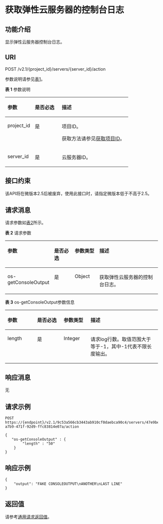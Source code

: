 # 获取弹性云服务器的控制台日志<a name="ZH-CN_TOPIC_0065817689"></a>

## 功能介绍<a name="zh-cn_topic_0062473752_section6511166111343"></a>

显示弹性云服务器控制台日志。

## URI<a name="zh-cn_topic_0062473752_section34513797111412"></a>

POST /v2.1/\{project\_id\}/servers/\{server\_id\}/action

参数说明请参见[表1](#zh-cn_topic_0062473752_table32475667)。

**表 1**  参数说明

<a name="zh-cn_topic_0062473752_table32475667"></a>
<table><thead align="left"><tr id="zh-cn_topic_0062473752_row44937496"><th class="cellrowborder" valign="top" width="22.24%" id="mcps1.2.4.1.1"><p id="p5187119"><a name="p5187119"></a><a name="p5187119"></a>参数</p>
</th>
<th class="cellrowborder" valign="top" width="21.87%" id="mcps1.2.4.1.2"><p id="p17503500"><a name="p17503500"></a><a name="p17503500"></a>是否必选</p>
</th>
<th class="cellrowborder" valign="top" width="55.88999999999999%" id="mcps1.2.4.1.3"><p id="p8497414"><a name="p8497414"></a><a name="p8497414"></a>描述</p>
</th>
</tr>
</thead>
<tbody><tr id="zh-cn_topic_0062473752_row1664874"><td class="cellrowborder" valign="top" width="22.24%" headers="mcps1.2.4.1.1 "><p id="zh-cn_topic_0062473752_p637140"><a name="zh-cn_topic_0062473752_p637140"></a><a name="zh-cn_topic_0062473752_p637140"></a>project_id</p>
</td>
<td class="cellrowborder" valign="top" width="21.87%" headers="mcps1.2.4.1.2 "><p id="zh-cn_topic_0062473752_p51608407"><a name="zh-cn_topic_0062473752_p51608407"></a><a name="zh-cn_topic_0062473752_p51608407"></a>是</p>
</td>
<td class="cellrowborder" valign="top" width="55.88999999999999%" headers="mcps1.2.4.1.3 "><p id="p37593705"><a name="p37593705"></a><a name="p37593705"></a>项目ID。</p>
<p id="p1180512217438"><a name="p1180512217438"></a><a name="p1180512217438"></a>获取方法请参见<a href="获取项目ID.md">获取项目ID</a>。</p>
</td>
</tr>
<tr id="zh-cn_topic_0062473752_row41565035"><td class="cellrowborder" valign="top" width="22.24%" headers="mcps1.2.4.1.1 "><p id="zh-cn_topic_0062473752_p11324657"><a name="zh-cn_topic_0062473752_p11324657"></a><a name="zh-cn_topic_0062473752_p11324657"></a>server_id</p>
</td>
<td class="cellrowborder" valign="top" width="21.87%" headers="mcps1.2.4.1.2 "><p id="zh-cn_topic_0062473752_p44882061"><a name="zh-cn_topic_0062473752_p44882061"></a><a name="zh-cn_topic_0062473752_p44882061"></a>是</p>
</td>
<td class="cellrowborder" valign="top" width="55.88999999999999%" headers="mcps1.2.4.1.3 "><p id="zh-cn_topic_0062473752_p11568292"><a name="zh-cn_topic_0062473752_p11568292"></a><a name="zh-cn_topic_0062473752_p11568292"></a>云服务器ID。</p>
</td>
</tr>
</tbody>
</table>

## 接口约束<a name="zh-cn_topic_0062473752_section5849161002917"></a>

该API将在微版本2.5后被废弃，使用此接口时，请指定微版本低于不高于2.5。

## 请求消息<a name="zh-cn_topic_0062473752_section65631367111524"></a>

请求参数如[表2](#zh-cn_topic_0092803065_zh-cn_topic_0067161469_zh-cn_topic_0058745339_table44724688204850)所示。

**表 2**  请求参数

<a name="zh-cn_topic_0092803065_zh-cn_topic_0067161469_zh-cn_topic_0058745339_table44724688204850"></a>
<table><thead align="left"><tr id="zh-cn_topic_0092803065_zh-cn_topic_0067161469_zh-cn_topic_0058745339_row1798761204850"><th class="cellrowborder" valign="top" width="19.06%" id="mcps1.2.5.1.1"><p id="zh-cn_topic_0092803065_zh-cn_topic_0067161469_zh-cn_topic_0058745339_p39560242204918"><a name="zh-cn_topic_0092803065_zh-cn_topic_0067161469_zh-cn_topic_0058745339_p39560242204918"></a><a name="zh-cn_topic_0092803065_zh-cn_topic_0067161469_zh-cn_topic_0058745339_p39560242204918"></a>参数</p>
</th>
<th class="cellrowborder" valign="top" width="15.479999999999999%" id="mcps1.2.5.1.2"><p id="p1654518298340"><a name="p1654518298340"></a><a name="p1654518298340"></a>是否必选</p>
</th>
<th class="cellrowborder" valign="top" width="17.05%" id="mcps1.2.5.1.3"><p id="zh-cn_topic_0092803065_zh-cn_topic_0067161469_zh-cn_topic_0058745339_p50263001204918"><a name="zh-cn_topic_0092803065_zh-cn_topic_0067161469_zh-cn_topic_0058745339_p50263001204918"></a><a name="zh-cn_topic_0092803065_zh-cn_topic_0067161469_zh-cn_topic_0058745339_p50263001204918"></a>参数类型</p>
</th>
<th class="cellrowborder" valign="top" width="48.41%" id="mcps1.2.5.1.4"><p id="zh-cn_topic_0092803065_zh-cn_topic_0067161469_zh-cn_topic_0058745339_p2596798204918"><a name="zh-cn_topic_0092803065_zh-cn_topic_0067161469_zh-cn_topic_0058745339_p2596798204918"></a><a name="zh-cn_topic_0092803065_zh-cn_topic_0067161469_zh-cn_topic_0058745339_p2596798204918"></a>描述</p>
</th>
</tr>
</thead>
<tbody><tr id="zh-cn_topic_0092803065_zh-cn_topic_0067161469_zh-cn_topic_0058745339_row5848663204850"><td class="cellrowborder" valign="top" width="19.06%" headers="mcps1.2.5.1.1 "><p id="zh-cn_topic_0092803065_p38460826103157"><a name="zh-cn_topic_0092803065_p38460826103157"></a><a name="zh-cn_topic_0092803065_p38460826103157"></a>os-getConsoleOutput</p>
</td>
<td class="cellrowborder" valign="top" width="15.479999999999999%" headers="mcps1.2.5.1.2 "><p id="p054517291342"><a name="p054517291342"></a><a name="p054517291342"></a>是</p>
</td>
<td class="cellrowborder" valign="top" width="17.05%" headers="mcps1.2.5.1.3 "><p id="zh-cn_topic_0092803065_zh-cn_topic_0067161469_zh-cn_topic_0058745339_p1059631204933"><a name="zh-cn_topic_0092803065_zh-cn_topic_0067161469_zh-cn_topic_0058745339_p1059631204933"></a><a name="zh-cn_topic_0092803065_zh-cn_topic_0067161469_zh-cn_topic_0058745339_p1059631204933"></a>Object</p>
</td>
<td class="cellrowborder" valign="top" width="48.41%" headers="mcps1.2.5.1.4 "><p id="zh-cn_topic_0092803065_zh-cn_topic_0067161469_zh-cn_topic_0058745339_p40030009204933"><a name="zh-cn_topic_0092803065_zh-cn_topic_0067161469_zh-cn_topic_0058745339_p40030009204933"></a><a name="zh-cn_topic_0092803065_zh-cn_topic_0067161469_zh-cn_topic_0058745339_p40030009204933"></a>获取弹性云服务器的控制台日志。</p>
</td>
</tr>
</tbody>
</table>

**表 3**  os-getConsoleOutput参数信息

<a name="zh-cn_topic_0062473752_table1919246111545"></a>
<table><thead align="left"><tr id="zh-cn_topic_0062473752_row13301030111545"><th class="cellrowborder" valign="top" width="19.371937193719376%" id="mcps1.2.5.1.1"><p id="zh-cn_topic_0062473752_p4762453511162"><a name="zh-cn_topic_0062473752_p4762453511162"></a><a name="zh-cn_topic_0062473752_p4762453511162"></a>参数</p>
</th>
<th class="cellrowborder" valign="top" width="17.391739173917394%" id="mcps1.2.5.1.2"><p id="p21255118343"><a name="p21255118343"></a><a name="p21255118343"></a>是否必选</p>
</th>
<th class="cellrowborder" valign="top" width="17.55175517551755%" id="mcps1.2.5.1.3"><p id="zh-cn_topic_0062473752_p3238214511162"><a name="zh-cn_topic_0062473752_p3238214511162"></a><a name="zh-cn_topic_0062473752_p3238214511162"></a>参数类型</p>
</th>
<th class="cellrowborder" valign="top" width="45.68456845684568%" id="mcps1.2.5.1.4"><p id="zh-cn_topic_0062473752_p5970125811162"><a name="zh-cn_topic_0062473752_p5970125811162"></a><a name="zh-cn_topic_0062473752_p5970125811162"></a>描述</p>
</th>
</tr>
</thead>
<tbody><tr id="zh-cn_topic_0062473752_row28117068111545"><td class="cellrowborder" valign="top" width="19.371937193719376%" headers="mcps1.2.5.1.1 "><p id="zh-cn_topic_0062473752_p5262467711162"><a name="zh-cn_topic_0062473752_p5262467711162"></a><a name="zh-cn_topic_0062473752_p5262467711162"></a>length</p>
</td>
<td class="cellrowborder" valign="top" width="17.391739173917394%" headers="mcps1.2.5.1.2 "><p id="p9126131110342"><a name="p9126131110342"></a><a name="p9126131110342"></a>是</p>
</td>
<td class="cellrowborder" valign="top" width="17.55175517551755%" headers="mcps1.2.5.1.3 "><p id="zh-cn_topic_0062473752_p3474040511162"><a name="zh-cn_topic_0062473752_p3474040511162"></a><a name="zh-cn_topic_0062473752_p3474040511162"></a>Integer</p>
</td>
<td class="cellrowborder" valign="top" width="45.68456845684568%" headers="mcps1.2.5.1.4 "><p id="zh-cn_topic_0062473752_p3009609811162"><a name="zh-cn_topic_0062473752_p3009609811162"></a><a name="zh-cn_topic_0062473752_p3009609811162"></a>请求log行数。取值范围大于等于-1，其中-1代表不限长度输出。</p>
</td>
</tr>
</tbody>
</table>

## 响应消息<a name="zh-cn_topic_0062473752_section52662293111617"></a>

无

## 请求示例<a name="zh-cn_topic_0062473752_section1818910413020"></a>

```
POST https://{endpoint}/v2.1/9c53a566cb3443ab910cf0daebca90c4/servers/47e9be4e-a7b9-471f-92d9-ffc83814e07a/action
```

```
{
   "os-getConsoleOutput" : {
        "length" : "50"
    }
}
```

## 响应示例<a name="section674081414549"></a>

```
{
    "output": "FAKE CONSOLEOUTPUT\nANOTHER\nLAST LINE"
}
```

## 返回值<a name="zh-cn_topic_0062473752_section29686359111912"></a>

请参考[通用请求返回值](通用请求返回值.md)。

